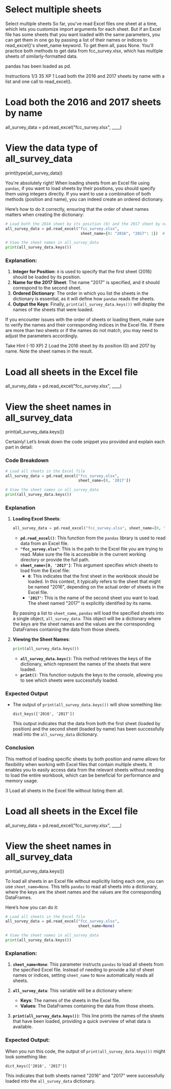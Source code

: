 # Select multiple sheets

Select multiple sheets
So far, you've read Excel files one sheet at a time, which lets you customize import arguments for each sheet. But if an Excel file has some sheets that you want loaded with the same parameters, you can get them in one go by passing a list of their names or indices to read_excel()'s sheet_name keyword. To get them all, pass None. You'll practice both methods to get data from fcc_survey.xlsx, which has multiple sheets of similarly-formatted data.

pandas has been loaded as pd.

Instructions 1/3
35 XP
1
Load both the 2016 and 2017 sheets by name with a list and one call to read_excel().
# Load both the 2016 and 2017 sheets by name
all_survey_data = pd.read_excel("fcc_survey.xlsx",
                                ____)

# View the data type of all_survey_data
print(type(all_survey_data))

You're absolutely right! When loading sheets from an Excel file using `pandas`, if you want to load sheets by their positions, you should specify them using integers directly. If you want to use a combination of both methods (position and name), you can indeed create an ordered dictionary. 

Here’s how to do it correctly, ensuring that the order of sheet names matters when creating the dictionary:

```python
# Load both the 2016 sheet by its position (0) and the 2017 sheet by name
all_survey_data = pd.read_excel("fcc_survey.xlsx",
                                 sheet_name={0: "2016", "2017": 1})  # Order matters here

# View the sheet names in all_survey_data
print(all_survey_data.keys())
```

### Explanation:
1. **Integer for Position**: `0` is used to specify that the first sheet (2016) should be loaded by its position.
2. **Name for the 2017 Sheet**: The name "2017" is specified, and it should correspond to the second sheet. 
3. **Ordered Dictionary**: The order in which you list the sheets in the dictionary is essential, as it will define how `pandas` reads the sheets.
4. **Output the Keys**: Finally, `print(all_survey_data.keys())` will display the names of the sheets that were loaded.

If you encounter issues with the order of sheets or loading them, make sure to verify the names and their corresponding indices in the Excel file. If there are more than two sheets or if the names do not match, you may need to adjust the parameters accordingly.

Take Hint (-10 XP)
2
Load the 2016 sheet by its position (0) and 2017 by name. Note the sheet names in the result.
# Load all sheets in the Excel file
all_survey_data = pd.read_excel("fcc_survey.xlsx",
                                ____)

# View the sheet names in all_survey_data
print(all_survey_data.keys())

Certainly! Let’s break down the code snippet you provided and explain each part in detail:

### Code Breakdown

```python
# Load all sheets in the Excel file
all_survey_data = pd.read_excel("fcc_survey.xlsx",
                                sheet_name=[0, '2017'])

# View the sheet names in all_survey_data
print(all_survey_data.keys())
```

### Explanation

1. **Loading Excel Sheets**:
   ```python
   all_survey_data = pd.read_excel("fcc_survey.xlsx", sheet_name=[0, '2017'])
   ```
   - **`pd.read_excel()`**: This function from the `pandas` library is used to read data from an Excel file.
   - **`"fcc_survey.xlsx"`**: This is the path to the Excel file you are trying to read. Make sure the file is accessible in the current working directory or provide the full path.
   - **`sheet_name=[0, '2017']`**: This argument specifies which sheets to load from the Excel file:
     - **`0`**: This indicates that the first sheet in the workbook should be loaded. In this context, it typically refers to the sheet that might be named "2016", depending on the actual order of sheets in the Excel file.
     - **`'2017'`**: This is the name of the second sheet you want to load. The sheet named "2017" is explicitly identified by its name.

   By passing a list to `sheet_name`, `pandas` will load the specified sheets into a single object, `all_survey_data`. This object will be a dictionary where the keys are the sheet names and the values are the corresponding DataFrames containing the data from those sheets.

2. **Viewing the Sheet Names**:
   ```python
   print(all_survey_data.keys())
   ```
   - **`all_survey_data.keys()`**: This method retrieves the keys of the dictionary, which represent the names of the sheets that were loaded. 
   - **`print()`**: This function outputs the keys to the console, allowing you to see which sheets were successfully loaded.

### Expected Output
- The output of `print(all_survey_data.keys())` will show something like:
  ```
  dict_keys(['2016', '2017'])
  ```
  This output indicates that the data from both the first sheet (loaded by position) and the second sheet (loaded by name) has been successfully read into the `all_survey_data` dictionary.

### Conclusion
This method of loading specific sheets by both position and name allows for flexibility when working with Excel files that contain multiple sheets. It enables you to easily access data from the relevant sheets without needing to load the entire workbook, which can be beneficial for performance and memory usage.


3
Load all sheets in the Excel file without listing them all.
# Load all sheets in the Excel file
all_survey_data = pd.read_excel("fcc_survey.xlsx",
                                ____)

# View the sheet names in all_survey_data
print(all_survey_data.keys())

To load all sheets in an Excel file without explicitly listing each one, you can use `sheet_name=None`. This tells `pandas` to read all sheets into a dictionary, where the keys are the sheet names and the values are the corresponding DataFrames.

Here’s how you can do it:

```python
# Load all sheets in the Excel file
all_survey_data = pd.read_excel("fcc_survey.xlsx",
                                sheet_name=None)

# View the sheet names in all_survey_data
print(all_survey_data.keys())
```

### Explanation:
1. **`sheet_name=None`**: This parameter instructs `pandas` to load all sheets from the specified Excel file. Instead of needing to provide a list of sheet names or indices, setting `sheet_name` to `None` automatically reads all sheets.
   
2. **`all_survey_data`**: This variable will be a dictionary where:
   - **Keys**: The names of the sheets in the Excel file.
   - **Values**: The DataFrames containing the data from those sheets.

3. **`print(all_survey_data.keys())`**: This line prints the names of the sheets that have been loaded, providing a quick overview of what data is available.

### Expected Output:
When you run this code, the output of `print(all_survey_data.keys())` might look something like:
```
dict_keys(['2016', '2017'])
```
This indicates that both sheets named "2016" and "2017" were successfully loaded into the `all_survey_data` dictionary.